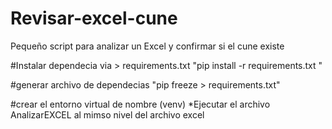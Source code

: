 # Revisar-excel-cune
Pequeño script para analizar un Excel y confirmar si el cune existe

#Instalar dependecia via  > requirements.txt
"pip install -r  requirements.txt "

#generar archivo de dependecias 
"pip freeze > requirements.txt"



#crear el entorno virtual de nombre (venv)
*Ejecutar el archivo AnalizarEXCEL al mimso nivel del archivo excel
